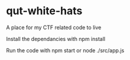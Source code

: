# qut-white-hats
A place for my CTF related code to live


Install the dependancies with npm install

Run the code with npm start or node ./src/app.js
